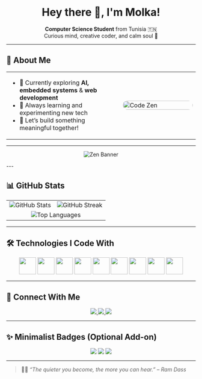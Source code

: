 <h1 align="center">Hey there 🌸, I'm Molka!</h1>

<p align="center">
  <strong>Computer Science Student</strong> from Tunisia 🇹🇳<br/>
  Curious mind, creative coder, and calm soul 🌿
</p>

---

## 🪷 About Me

<table>
  <tr>
    <td width="60%">
      <ul>
        <li>🔭 Currently exploring <strong>AI, embedded systems</strong> & <strong>web development</strong></li>
        <li>🌱 Always learning and experimenting new tech</li>
        <li>🤝 Let’s build something meaningful together!</li>
      </ul>
    </td>
    <td width="40%">
      <img src="https://media.giphy.com/media/6OrCT1jVbonHG/giphy.gif" alt="Code Zen" width="100%" style="border-radius: 12px;" />
    </td>
  </tr>
</table>

---

<p align="center">
  <img src="https://capsule-render.vercel.app/api?type=waving&color=998FC7&height=150&section=header&text=Code%20with%20Calm&fontColor=ffffff&fontSize=38&fontAlignY=35" alt="Zen Banner" />
</p>
---

## 📊 GitHub Stats

<table>
  <tr>
    <td>
      <img src="https://github-readme-stats.vercel.app/api?username=molka-makri&show_icons=true&theme=tokyonight&hide=prs,issues&count_private=true" alt="GitHub Stats" />
    </td>
    <td>
      <img src="https://github-readme-streak-stats.herokuapp.com/?user=molka-makri&theme=tokyonight" alt="GitHub Streak" />
    </td>
  </tr>
  <tr>
    <td colspan="2" align="center">
      <img src="https://github-readme-stats.vercel.app/api/top-langs/?username=molka-makri&layout=compact&theme=tokyonight" alt="Top Languages" />
    </td>
  </tr>
</table>

---

## 🛠️ Technologies I Code With

<p align="center">
  <img src="https://cdn.jsdelivr.net/gh/devicons/devicon/icons/javascript/javascript-original.svg" height="45" />
  <img src="https://cdn.jsdelivr.net/gh/devicons/devicon/icons/cplusplus/cplusplus-original.svg" height="45" />
  <img src="https://cdn.jsdelivr.net/gh/devicons/devicon/icons/python/python-original.svg" height="45" />
  <img src="https://cdn.jsdelivr.net/gh/devicons/devicon/icons/php/php-original.svg" height="45" />
  <img src="https://cdn.jsdelivr.net/gh/devicons/devicon/icons/html5/html5-original.svg" height="45" />
  <img src="https://cdn.jsdelivr.net/gh/devicons/devicon/icons/css3/css3-original.svg" height="45" />
  <img src="https://cdn.jsdelivr.net/gh/devicons/devicon/icons/mysql/mysql-original.svg" height="45" />
  <img src="https://cdn.jsdelivr.net/gh/devicons/devicon/icons/linux/linux-original.svg" height="45" />
  <img src="https://cdn.jsdelivr.net/gh/devicons/devicon/icons/vscode/vscode-original.svg" height="45" />
</p>

---

## 🌟 Connect With Me

<p align="center">
  <a href="https://www.linkedin.com/in/molkamakri" target="_blank">
    <img src="https://img.shields.io/badge/LinkedIn-%230077B5.svg?style=for-the-badge&logo=linkedin&logoColor=white" />
  </a>
  <a href="https://github.com/molka-makri" target="_blank">
    <img src="https://img.shields.io/badge/GitHub-%23121011.svg?style=for-the-badge&logo=github&logoColor=white" />
  </a>
  <a href="mailto:makrimolka8@gmail.com" target="_blank">
    <img src="https://img.shields.io/badge/Gmail-D14836?style=for-the-badge&logo=gmail&logoColor=white" />
  </a>
</p>

---

## ✨ Minimalist Badges (Optional Add-on)

<p align="center">
  <img src="https://img.shields.io/badge/Blog-Read%20Now-6e6b7b?style=flat-square&logo=hashnode&logoColor=white" />
  <img src="https://img.shields.io/badge/Wakatime-Stats-3c1e68?style=flat-square&logo=wakatime&logoColor=white" />
  <img src="https://img.shields.io/badge/Dev.to-Articles-black?style=flat-square&logo=dev.to&logoColor=white" />
</p>

---

> 🧘‍♀️ *“The quieter you become, the more you can hear.” – Ram Dass*

